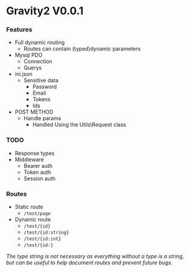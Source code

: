 # Gravity2 V0.0.1

### Features
* Full dynamic routing
    * Routes can contain (typed)dynamic parameters
* Mysql PDO
    * Connection
    * Querys
* ini.json
    * Sensitive data
        * Password
        * Email
        * Tokens
        * Ids
* POST METHOD
    * Handle params
        * Handled Using the Utils\Request class

### TODO
* Response types
* Middleware
    * Bearer auth
    * Token auth
    * Session auth

### Routes

* Static route
    * `/test/page`
* Dynamic route
    * `/test/{id}`  
    * `/test/{id:string}`
    * `/test/{id:int}`
    * `/test/{id:}`

*The type string is not necessary as everything without a type is a string, but can be useful to help document routes and prevent future bugs.*